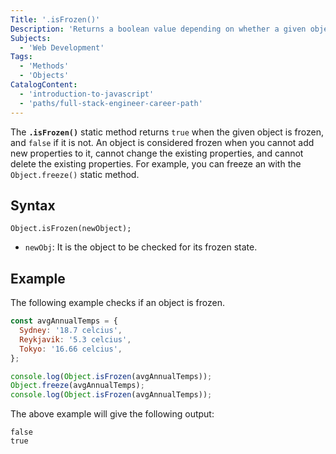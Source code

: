 ```yaml
---
Title: '.isFrozen()'
Description: 'Returns a boolean value depending on whether a given object is frozen.'
Subjects:
  - 'Web Development'
Tags:
  - 'Methods'
  - 'Objects'
CatalogContent:
  - 'introduction-to-javascript'
  - 'paths/full-stack-engineer-career-path'
---
```


The **`.isFrozen()`** static method returns `true` when the given object is frozen, and `false` if it is not. An object is considered frozen when you cannot add new properties to it, cannot change the existing properties, and cannot delete the existing properties. For example, you can freeze an with the `Object.freeze()` static method.

## Syntax

```pseudo
Object.isFrozen(newObject);
```

- `newObj`: It is the object to be checked for its frozen state.

## Example

The following example checks if an object is frozen.

```js
const avgAnnualTemps = {
  Sydney: '18.7 celcius',
  Reykjavik: '5.3 celcius',
  Tokyo: '16.66 celcius',
};

console.log(Object.isFrozen(avgAnnualTemps));
Object.freeze(avgAnnualTemps);
console.log(Object.isFrozen(avgAnnualTemps));
```

The above example will give the following output:

```shell
false
true
```
